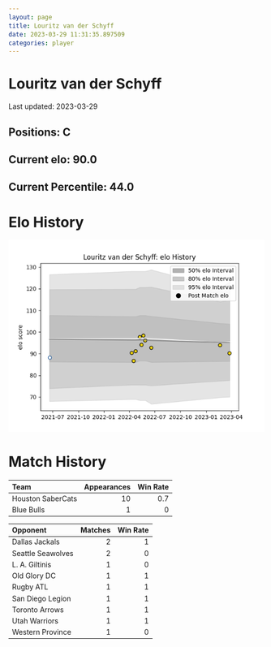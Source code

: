 ```yaml
---  
layout: page  
title: Louritz van der Schyff  
date: 2023-03-29 11:31:35.897509  
categories: player  
---
```

# Louritz van der Schyff


Last updated: 2023-03-29
## Positions: C

## Current elo: 90.0

## Current Percentile: 44.0

# Elo History


![elo history](history_LouritzvanderSchyff.png)
# Match History


| Team              |   Appearances |   Win Rate |
|:------------------|--------------:|-----------:|
| Houston SaberCats |            10 |        0.7 |
| Blue Bulls        |             1 |        0   |

| Opponent          |   Matches |   Win Rate |
|:------------------|----------:|-----------:|
| Dallas Jackals    |         2 |          1 |
| Seattle Seawolves |         2 |          0 |
| L. A. Giltinis    |         1 |          0 |
| Old Glory DC      |         1 |          1 |
| Rugby ATL         |         1 |          1 |
| San Diego Legion  |         1 |          1 |
| Toronto Arrows    |         1 |          1 |
| Utah Warriors     |         1 |          1 |
| Western Province  |         1 |          0 |